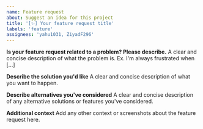 ```yaml
---
name: Feature request
about: Suggest an idea for this project
title: '[✨] Your feature request title'
labels: 'feature'
assignees: 'yahu1031, ZiyadF296'
---
```


**Is your feature request related to a problem? Please describe.**
A clear and concise description of what the problem is. Ex. I'm always frustrated when [...]

**Describe the solution you'd like**
A clear and concise description of what you want to happen.

**Describe alternatives you've considered**
A clear and concise description of any alternative solutions or features you've considered.

**Additional context**
Add any other context or screenshots about the feature request here.
